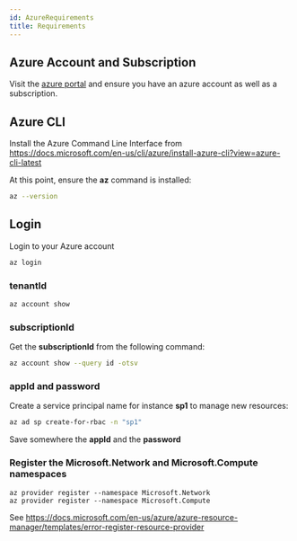```yaml
---
id: AzureRequirements
title: Requirements
---
```


## Azure Account and Subscription

Visit the [azure portal](https://portal.azure.com) and ensure you have an azure account as well as a subscription.

## Azure CLI

Install the Azure Command Line Interface from https://docs.microsoft.com/en-us/cli/azure/install-azure-cli?view=azure-cli-latest

At this point, ensure the **az** command is installed:

```bash
az --version
```

## Login

Login to your Azure account

```bash
az login
```

### tenantId

```bash
az account show
```

### subscriptionId

Get the **subscriptionId** from the following command:

```bash
az account show --query id -otsv
```

### appId and password

Create a service principal name for instance **sp1** to manage new resources:

```bash
az ad sp create-for-rbac -n "sp1"
```

Save somewhere the **appId** and the **password**

### Register the Microsoft.Network and Microsoft.Compute namespaces

```
az provider register --namespace Microsoft.Network
az provider register --namespace Microsoft.Compute

```

See https://docs.microsoft.com/en-us/azure/azure-resource-manager/templates/error-register-resource-provider
